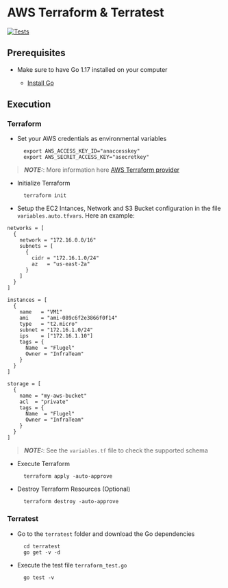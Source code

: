 # AWS Terraform & Terratest
[![Tests](https://github.com/jgomezve/terraform-sandbox/actions/workflows/test.yaml/badge.svg)](https://github.com/jgomezve/terraform-sandbox/actions/workflows/test.yaml)

## Prerequisites

* Make sure to have Go 1.17 installed on your computer

    * [Install Go](https://go.dev/doc/install)

## Execution

### Terraform

* Set your AWS credentials as environmental variables 

        export AWS_ACCESS_KEY_ID="anaccesskey"
        export AWS_SECRET_ACCESS_KEY="asecretkey"

> **_NOTE:_**:  More information here [AWS Terraform provider](https://registry.terraform.io/providers/hashicorp/aws/latest/docs)


* Initialize Terraform 

        terraform init

* Setup the EC2 Intances, Network and S3 Bucket configuration in the file `variables.auto.tfvars`. Here an example:

```hcl
networks = [
  {
    network = "172.16.0.0/16"
    subnets = [
      {
        cidr = "172.16.1.0/24"
        az   = "us-east-2a"
      }
    ]
  }
]

instances = [
  {
    name   = "VM1"
    ami    = "ami-089c6f2e3866f0f14"
    type   = "t2.micro"
    subnet = "172.16.1.0/24"
    ips    = ["172.16.1.10"]
    tags = {
      Name  = "Flugel"
      Owner = "InfraTeam"
    }
  }
]

storage = [
  {
    name = "my-aws-bucket"
    acl  = "private"
    tags = {
      Name  = "Flugel"
      Owner = "InfraTeam"
    }
  }
]
```

> **_NOTE:_**: See the `variables.tf` file to check the supported schema


* Execute Terraform

        terraform apply -auto-approve


* Destroy Terraform Resources (Optional)

        terraform destroy -auto-approve


### Terratest

* Go to the `terratest` folder and download the Go dependencies

        cd terratest
        go get -v -d

* Execute the test file `terraform_test.go`

        go test -v